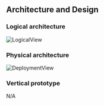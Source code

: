 
## Architecture and Design

### Logical architecture

![LogicalView](https://github.com/FEUP-LEIC-ES-2022-23/2LEIC03T2/blob/main/images/Logical_Architecture.drawio.png)

### Physical architecture

![DeploymentView](https://github.com/FEUP-LEIC-ES-2022-23/2LEIC03T2/blob/main/images/Physical%20Architecture.drawio.png)

### Vertical prototype
N/A

